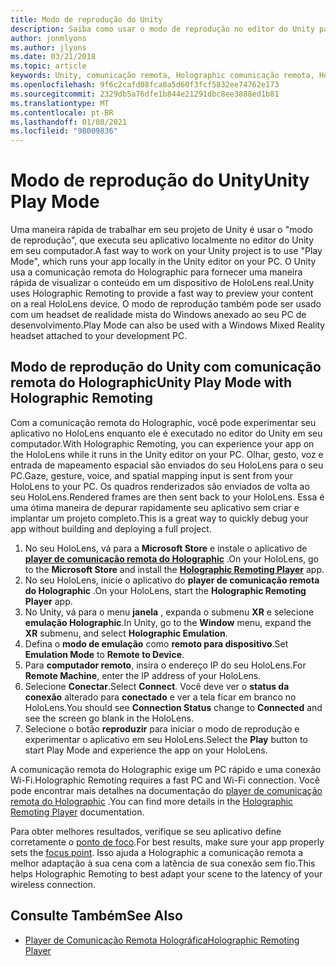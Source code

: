 ```yaml
---
title: Modo de reprodução do Unity
description: Saiba como usar o modo de reprodução no editor do Unity para visualizar as alterações do aplicativo em um dispositivo sem implantar um aplicativo.
author: jonmlyons
ms.author: jlyons
ms.date: 03/21/2018
ms.topic: article
keywords: Unity, comunicação remota, Holographic comunicação remota, Holographic de comunicação remota, HoloLens, headset de realidade misturada, headset de realidade mista do Windows, headset de realidade virtual, modo de reprodução de Unity
ms.openlocfilehash: 9f6c2cafd08fca8a5d60f3fcf5832ee74762e173
ms.sourcegitcommit: 2329db5a76dfe1b844e21291dbc8ee3888ed1b81
ms.translationtype: MT
ms.contentlocale: pt-BR
ms.lasthandoff: 01/08/2021
ms.locfileid: "98009836"
---
```

# <a name="unity-play-mode"></a><span data-ttu-id="effc6-104">Modo de reprodução do Unity</span><span class="sxs-lookup"><span data-stu-id="effc6-104">Unity Play Mode</span></span>

<span data-ttu-id="effc6-105">Uma maneira rápida de trabalhar em seu projeto de Unity é usar o "modo de reprodução", que executa seu aplicativo localmente no editor do Unity em seu computador.</span><span class="sxs-lookup"><span data-stu-id="effc6-105">A fast way to work on your Unity project is to use "Play Mode", which runs your app locally in the Unity editor on your PC.</span></span> <span data-ttu-id="effc6-106">O Unity usa a comunicação remota do Holographic para fornecer uma maneira rápida de visualizar o conteúdo em um dispositivo de HoloLens real.</span><span class="sxs-lookup"><span data-stu-id="effc6-106">Unity uses Holographic Remoting to provide a fast way to preview your content on a real HoloLens device.</span></span> <span data-ttu-id="effc6-107">O modo de reprodução também pode ser usado com um headset de realidade mista do Windows anexado ao seu PC de desenvolvimento.</span><span class="sxs-lookup"><span data-stu-id="effc6-107">Play Mode can also be used with a Windows Mixed Reality headset attached to your development PC.</span></span>

## <a name="unity-play-mode-with-holographic-remoting"></a><span data-ttu-id="effc6-108">Modo de reprodução do Unity com comunicação remota do Holographic</span><span class="sxs-lookup"><span data-stu-id="effc6-108">Unity Play Mode with Holographic Remoting</span></span>

<span data-ttu-id="effc6-109">Com a comunicação remota do Holographic, você pode experimentar seu aplicativo no HoloLens enquanto ele é executado no editor do Unity em seu computador.</span><span class="sxs-lookup"><span data-stu-id="effc6-109">With Holographic Remoting, you can experience your app on the HoloLens while it runs in the Unity editor on your PC.</span></span> <span data-ttu-id="effc6-110">Olhar, gesto, voz e entrada de mapeamento espacial são enviados do seu HoloLens para o seu PC.</span><span class="sxs-lookup"><span data-stu-id="effc6-110">Gaze, gesture, voice, and spatial mapping input is sent from your HoloLens to your PC.</span></span> <span data-ttu-id="effc6-111">Os quadros renderizados são enviados de volta ao seu HoloLens.</span><span class="sxs-lookup"><span data-stu-id="effc6-111">Rendered frames are then sent back to your HoloLens.</span></span> <span data-ttu-id="effc6-112">Essa é uma ótima maneira de depurar rapidamente seu aplicativo sem criar e implantar um projeto completo.</span><span class="sxs-lookup"><span data-stu-id="effc6-112">This is a great way to quickly debug your app without building and deploying a full project.</span></span>
1. <span data-ttu-id="effc6-113">No seu HoloLens, vá para a **Microsoft Store** e instale o aplicativo de **[player de comunicação remota do Holographic](https://www.microsoft.com/store/p/holographic-remoting-player/9nblggh4sv40)** .</span><span class="sxs-lookup"><span data-stu-id="effc6-113">On your HoloLens, go to the **Microsoft Store** and install the **[Holographic Remoting Player](https://www.microsoft.com/store/p/holographic-remoting-player/9nblggh4sv40)** app.</span></span>
2. <span data-ttu-id="effc6-114">No seu HoloLens, inicie o aplicativo do **player de comunicação remota do Holographic** .</span><span class="sxs-lookup"><span data-stu-id="effc6-114">On your HoloLens, start the **Holographic Remoting Player** app.</span></span>
3. <span data-ttu-id="effc6-115">No Unity, vá para o menu **janela** , expanda o submenu **XR** e selecione **emulação Holographic**.</span><span class="sxs-lookup"><span data-stu-id="effc6-115">In Unity, go to the **Window** menu, expand the **XR** submenu, and select **Holographic Emulation**.</span></span>
4. <span data-ttu-id="effc6-116">Defina o **modo de emulação** como **remoto para dispositivo**.</span><span class="sxs-lookup"><span data-stu-id="effc6-116">Set **Emulation Mode** to **Remote to Device**.</span></span>
5. <span data-ttu-id="effc6-117">Para **computador remoto**, insira o endereço IP do seu HoloLens.</span><span class="sxs-lookup"><span data-stu-id="effc6-117">For **Remote Machine**, enter the IP address of your HoloLens.</span></span>
6. <span data-ttu-id="effc6-118">Selecione **Conectar**.</span><span class="sxs-lookup"><span data-stu-id="effc6-118">Select **Connect**.</span></span> <span data-ttu-id="effc6-119">Você deve ver o **status da conexão** alterado para **conectado** e ver a tela ficar em branco no HoloLens.</span><span class="sxs-lookup"><span data-stu-id="effc6-119">You should see **Connection Status** change to **Connected** and see the screen go blank in the HoloLens.</span></span>
7. <span data-ttu-id="effc6-120">Selecione o botão **reproduzir** para iniciar o modo de reprodução e experimentar o aplicativo em seu HoloLens.</span><span class="sxs-lookup"><span data-stu-id="effc6-120">Select the **Play** button to start Play Mode and experience the app on your HoloLens.</span></span>

<span data-ttu-id="effc6-121">A comunicação remota do Holographic exige um PC rápido e uma conexão Wi-Fi.</span><span class="sxs-lookup"><span data-stu-id="effc6-121">Holographic Remoting requires a fast PC and Wi-Fi connection.</span></span> <span data-ttu-id="effc6-122">Você pode encontrar mais detalhes na documentação do [player de comunicação remota do Holographic](../platform-capabilities-and-apis/holographic-remoting-player.md) .</span><span class="sxs-lookup"><span data-stu-id="effc6-122">You can find more details in the [Holographic Remoting Player](../platform-capabilities-and-apis/holographic-remoting-player.md) documentation.</span></span>

<span data-ttu-id="effc6-123">Para obter melhores resultados, verifique se seu aplicativo define corretamente o [ponto de foco](focus-point-in-unity.md).</span><span class="sxs-lookup"><span data-stu-id="effc6-123">For best results, make sure your app properly sets the [focus point](focus-point-in-unity.md).</span></span> <span data-ttu-id="effc6-124">Isso ajuda a Holographic a comunicação remota a melhor adaptação à sua cena com a latência de sua conexão sem fio.</span><span class="sxs-lookup"><span data-stu-id="effc6-124">This helps Holographic Remoting to best adapt your scene to the latency of your wireless connection.</span></span>

## <a name="see-also"></a><span data-ttu-id="effc6-125">Consulte Também</span><span class="sxs-lookup"><span data-stu-id="effc6-125">See Also</span></span>
* [<span data-ttu-id="effc6-126">Player de Comunicação Remota Holográfica</span><span class="sxs-lookup"><span data-stu-id="effc6-126">Holographic Remoting Player</span></span>](../platform-capabilities-and-apis/holographic-remoting-player.md)
